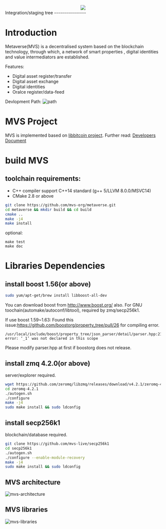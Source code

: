 <div style="text-align: center">
<img src="https://github.com/mvs-org/metaverse/raw/master/doc/image/logo.png"/>
</div>
Integration/staging tree
----------------

# Introduction
Metaverse(MVS) is a decentralised system based on the blockchain technology, 
through which, a network of smart properties , digital identities and value intermediators are established.

Features:
- Digital asset register/transfer
- Digital asset exchange
- Digital identities
- Oralce register/data-feed

Devlopment Path:
![path](https://github.com/mvs-org/metaverse/raw/master/doc/image/dev-path.jpg)


# MVS Project
MVS is implemented based on [libbitcoin project](https://github.com/libbitcoin).
Further read: [Developers Document](https://github.com/mvs-org/metaverse/doc)

# build MVS
## toolchain requirements:
- C++ compiler support C++14 standard (g++ 5/LLVM 8.0.0/MSVC14)
- CMake 2.8 or above

```bash
git clone https://github.com/mvs-org/metaverse.git
cd metaverse && mkdir build && cd build
cmake ..
make -j4
make install
```
optional:
```
make test
make doc
```

# Libraries Dependencies
## install boost 1.56(or above)
```bash
sudo yum/apt-get/brew install libboost-all-dev
```
You can download boost from http://www.boost.org/ also.
For GNU toochain(automake/autoconf/libtool), required by zmq/secp256k1.

If use boost 1.59~1.63:
Found this issue:<https://github.com/boostorg/property_tree/pull/26> for compiling error.
```
/usr/local/include/boost/property_tree/json_parser/detail/parser.hpp:217:52: error: ‘_1’ was not declared in this scope
```
Please modify parser.hpp at first if boostorg does not release.

## install zmq 4.2.0(or above)
server/explorer required.
```bash
wget https://github.com/zeromq/libzmq/releases/download/v4.2.1/zeromq-4.2.1.tar.gz
cd zeromq-4.2.1
./autogen.sh
./configure
make -j4
sudo make install && sudo ldconfig
```

## install secp256k1 
blockchain/database required.
```bash
git clone https://github.com/mvs-live/secp256k1
cd secp256k1
./autogen.sh
./configure --enable-module-recovery
make -j4
sudo make install && sudo ldconfig
```

## MVS architecture
![mvs-architecture](https://github.com/mvs-org/metaverse/raw/master/doc/image/mvs-architecture.png)
## MVS libraries
![mvs-libraries](https://github.com/mvs-org/metaverse/raw/master/doc/image/mvs-libraries.png)
